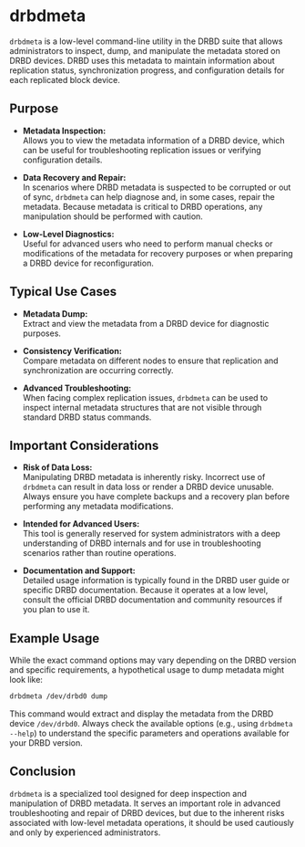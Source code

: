 # drbdmeta
`drbdmeta` is a low-level command-line utility in the DRBD suite that allows administrators to inspect, dump, and manipulate the metadata stored on DRBD devices. DRBD uses this metadata to maintain information about replication status, synchronization progress, and configuration details for each replicated block device.



## Purpose

- **Metadata Inspection:**  
  Allows you to view the metadata information of a DRBD device, which can be useful for troubleshooting replication issues or verifying configuration details.

- **Data Recovery and Repair:**  
  In scenarios where DRBD metadata is suspected to be corrupted or out of sync, `drbdmeta` can help diagnose and, in some cases, repair the metadata. Because metadata is critical to DRBD operations, any manipulation should be performed with caution.

- **Low-Level Diagnostics:**  
  Useful for advanced users who need to perform manual checks or modifications of the metadata for recovery purposes or when preparing a DRBD device for reconfiguration.



## Typical Use Cases

- **Metadata Dump:**  
  Extract and view the metadata from a DRBD device for diagnostic purposes.
  
- **Consistency Verification:**  
  Compare metadata on different nodes to ensure that replication and synchronization are occurring correctly.
  
- **Advanced Troubleshooting:**  
  When facing complex replication issues, `drbdmeta` can be used to inspect internal metadata structures that are not visible through standard DRBD status commands.



## Important Considerations

- **Risk of Data Loss:**  
  Manipulating DRBD metadata is inherently risky. Incorrect use of `drbdmeta` can result in data loss or render a DRBD device unusable. Always ensure you have complete backups and a recovery plan before performing any metadata modifications.

- **Intended for Advanced Users:**  
  This tool is generally reserved for system administrators with a deep understanding of DRBD internals and for use in troubleshooting scenarios rather than routine operations.

- **Documentation and Support:**  
  Detailed usage information is typically found in the DRBD user guide or specific DRBD documentation. Because it operates at a low level, consult the official DRBD documentation and community resources if you plan to use it.



## Example Usage

While the exact command options may vary depending on the DRBD version and specific requirements, a hypothetical usage to dump metadata might look like:

```bash
drbdmeta /dev/drbd0 dump
```

This command would extract and display the metadata from the DRBD device `/dev/drbd0`. Always check the available options (e.g., using `drbdmeta --help`) to understand the specific parameters and operations available for your DRBD version.



## Conclusion

`drbdmeta` is a specialized tool designed for deep inspection and manipulation of DRBD metadata. It serves an important role in advanced troubleshooting and repair of DRBD devices, but due to the inherent risks associated with low-level metadata operations, it should be used cautiously and only by experienced administrators.
